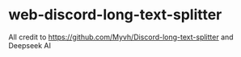 # web-discord-long-text-splitter

All credit to https://github.com/Myvh/Discord-long-text-splitter and Deepseek AI
